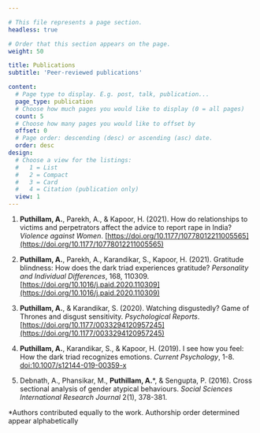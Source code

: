 ```yaml
---

# This file represents a page section.
headless: true

# Order that this section appears on the page.
weight: 50

title: Publications
subtitle: 'Peer-reviewed publications'

content:
  # Page type to display. E.g. post, talk, publication...
  page_type: publication
  # Choose how much pages you would like to display (0 = all pages)
  count: 5
  # Choose how many pages you would like to offset by
  offset: 0
  # Page order: descending (desc) or ascending (asc) date.
  order: desc
design:
  # Choose a view for the listings:
  #   1 = List
  #   2 = Compact
  #   3 = Card
  #   4 = Citation (publication only)
  view: 1
---
```



1. **Puthillam, A.**, Parekh, A., & Kapoor, H. (2021). How do relationships to victims and perpetrators affect the advice to report rape in India? _Violence against Women_. [https://doi.org/10.1177/10778012211005565](https://doi.org/10.1177/10778012211005565)

2. **Puthillam, A.**, Parekh, A., Karandikar, S., Kapoor, H. (2021). Gratitude blindness: How does the dark triad experiences gratitude? _Personality and Individual Differences_, 168, 110309. [https://doi.org/10.1016/j.paid.2020.110309](https://doi.org/10.1016/j.paid.2020.110309)

3. **Puthillam, A.**, & Karandikar, S. (2020). Watching disgustedly? Game of Thrones and disgust sensitivity. _Psychological Reports_. [https://doi.org/10.1177/0033294120957245](https://doi.org/10.1177/0033294120957245)

4. **Puthillam, A.**, Karandikar, S., & Kapoor, H. (2019). I see how you feel: How the dark triad recognizes emotions. _Current Psychology_, 1-8. [doi:10.1007/s12144-019-00359-x](doi:10.1007/s12144-019-00359-x)

5. Debnath, A., Phansikar, M., **Puthillam, A.***, & Sengupta, P. (2016). Cross sectional analysis of gender atypical behaviours. _Social Sciences International Research Journal_ 2(1), 378-381.

*Authors contributed equally to the work. Authorship order determined appear alphabetically


